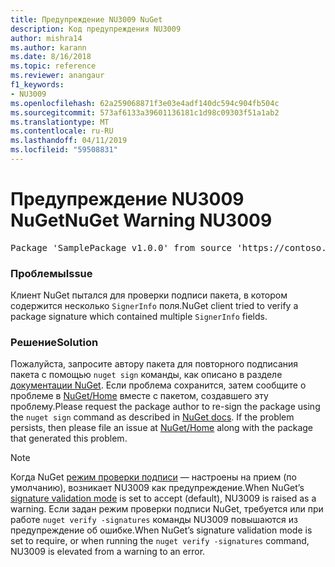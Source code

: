 ```yaml
---
title: Предупреждение NU3009 NuGet
description: Код предупреждения NU3009
author: mishra14
ms.author: karann
ms.date: 8/16/2018
ms.topic: reference
ms.reviewer: anangaur
f1_keywords:
- NU3009
ms.openlocfilehash: 62a259068871f3e03e4adf140dc594c904fb504c
ms.sourcegitcommit: 573af6133a39601136181c1d98c09303f51a1ab2
ms.translationtype: MT
ms.contentlocale: ru-RU
ms.lasthandoff: 04/11/2019
ms.locfileid: "59508831"
---
```

# <a name="nuget-warning-nu3009"></a><span data-ttu-id="7eb15-103">Предупреждение NU3009 NuGet</span><span class="sxs-lookup"><span data-stu-id="7eb15-103">NuGet Warning NU3009</span></span>

<pre>Package 'SamplePackage v1.0.0' from source 'https://contoso.com/index.json': The package signature file does not contain exactly one primary signature.</pre>

### <a name="issue"></a><span data-ttu-id="7eb15-104">Проблемы</span><span class="sxs-lookup"><span data-stu-id="7eb15-104">Issue</span></span>

<span data-ttu-id="7eb15-105">Клиент NuGet пытался для проверки подписи пакета, в котором содержится несколько `SignerInfo` поля.</span><span class="sxs-lookup"><span data-stu-id="7eb15-105">NuGet client tried to verify a package signature which contained multiple `SignerInfo` fields.</span></span>


### <a name="solution"></a><span data-ttu-id="7eb15-106">Решение</span><span class="sxs-lookup"><span data-stu-id="7eb15-106">Solution</span></span>

<span data-ttu-id="7eb15-107">Пожалуйста, запросите автору пакета для повторного подписания пакета с помощью `nuget sign` команды, как описано в разделе [документации NuGet](https://docs.microsoft.com/en-us/nuget/create-packages/sign-a-package). Если проблема сохранится, затем сообщите о проблеме в [NuGet/Home](https://github.com/NuGet/Home/issues) вместе с пакетом, создавшего эту проблему.</span><span class="sxs-lookup"><span data-stu-id="7eb15-107">Please request the package author to re-sign the package using the `nuget sign` command as described in [NuGet docs](https://docs.microsoft.com/en-us/nuget/create-packages/sign-a-package). If the problem persists, then please file an issue at [NuGet/Home](https://github.com/NuGet/Home/issues) along with the package that generated this problem.</span></span>


> [!Note]
> <span data-ttu-id="7eb15-108">Когда NuGet [режим проверки подписи](https://docs.microsoft.com/en-us/nuget/consume-packages/installing-signed-packages#configure-package-signature-requirements) — настроены на прием (по умолчанию), возникает NU3009 как предупреждение.</span><span class="sxs-lookup"><span data-stu-id="7eb15-108">When NuGet’s [signature validation mode](https://docs.microsoft.com/en-us/nuget/consume-packages/installing-signed-packages#configure-package-signature-requirements) is set to accept (default), NU3009 is raised as a warning.</span></span> <span data-ttu-id="7eb15-109">Если задан режим проверки подписи NuGet, требуется или при работе `nuget verify -signatures` команды NU3009 повышаются из предупреждение об ошибке.</span><span class="sxs-lookup"><span data-stu-id="7eb15-109">When NuGet’s signature validation mode is set to require, or when running the `nuget verify -signatures` command, NU3009 is elevated from a warning to an error.</span></span> 
